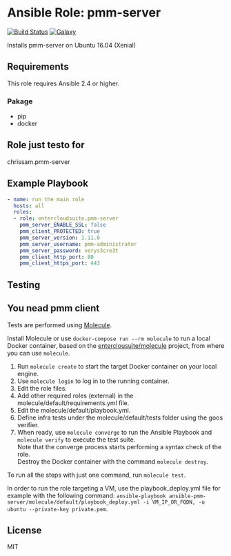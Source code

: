 Ansible Role: pmm-server 
======================================

[![Build Status](https://travis-ci.org/entercloudsuite/ansible-pmm-server.svg?branch=master)](https://travis-ci.org/entercloudsuite/ansible-pmm-server)
[![Galaxy](https://img.shields.io/badge/galaxy-entercloudsuite.pmm-server-blue.svg?style=flat-square)](https://galaxy.ansible.com/entercloudsuite/pmm-server)  

Installs pmm-server on Ubuntu 16.04 (Xenial)

## Requirements
This role requires Ansible 2.4 or higher.
### Pakage
 - pip
 - docker

## Role just testo for
chrissam.pmm-server

## Example Playbook

```yaml
- name: run the main role
  hosts: all
  roles:
  - role: entercloudsuite.pmm-server
    pmm_server_ENABLE_SSL: false
    pmm_client_PROTECTED: true
    pmm_server_version: 1.11.0
    pmm_server_username: pmm-administrator
    pmm_server_password: verys3cre3t
    pmm_client_http_port: 80
    pmm_client_https_port: 443
```
## Testing

## You nead pmm client


Tests are performed using [Molecule](http://molecule.readthedocs.org/en/latest/).

Install Molecule or use `docker-compose run --rm molecule` to run a local Docker container, based on the [enterclousuite/molecule](https://hub.docker.com/r/fminzoni/molecule/) project, from where you can use `molecule`.

1. Run `molecule create` to start the target Docker container on your local engine.  
2. Use `molecule login` to log in to the running container.  
3. Edit the role files.  
4. Add other required roles (external) in the molecule/default/requirements.yml file.  
5. Edit the molecule/default/playbook.yml.  
6. Define infra tests under the molecule/default/tests folder using the goos verifier.  
7. When ready, use `molecule converge` to run the Ansible Playbook and `molecule verify` to execute the test suite.  
Note that the converge process starts performing a syntax check of the role.  
Destroy the Docker container with the command `molecule destroy`.   

To run all the steps with just one command, run `molecule test`. 

In order to run the role targeting a VM, use the playbook_deploy.yml file for example with the following command: `ansible-playbook ansible-pmm-server/molecule/default/playbook_deploy.yml -i VM_IP_OR_FQDN, -u ubuntu --private-key private.pem`.  

## License

MIT

